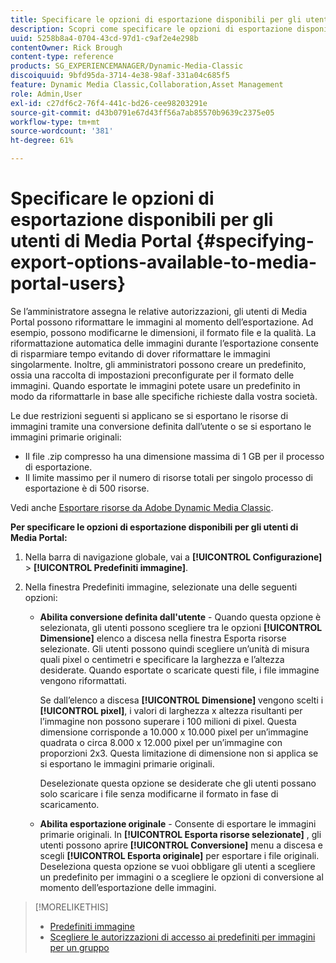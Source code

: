 ```yaml
---
title: Specificare le opzioni di esportazione disponibili per gli utenti di Media Portal
description: Scopri come specificare le opzioni di esportazione disponibili per gli utenti di Media Portal in Adobe Dynamic Media Classic.
uuid: 5258b8a4-0704-43cd-97d1-c9af2e4e298b
contentOwner: Rick Brough
content-type: reference
products: SG_EXPERIENCEMANAGER/Dynamic-Media-Classic
discoiquuid: 9bfd95da-3714-4e38-98af-331a04c685f5
feature: Dynamic Media Classic,Collaboration,Asset Management
role: Admin,User
exl-id: c27df6c2-76f4-441c-bd26-cee98203291e
source-git-commit: d43b0791e67d43ff56a7ab85570b9639c2375e05
workflow-type: tm+mt
source-wordcount: '381'
ht-degree: 61%

---
```


# Specificare le opzioni di esportazione disponibili per gli utenti di Media Portal {#specifying-export-options-available-to-media-portal-users}

Se l’amministratore assegna le relative autorizzazioni, gli utenti di Media Portal possono riformattare le immagini al momento dell’esportazione. Ad esempio, possono modificarne le dimensioni, il formato file e la qualità. La riformattazione automatica delle immagini durante l’esportazione consente di risparmiare tempo evitando di dover riformattare le immagini singolarmente. Inoltre, gli amministratori possono creare un predefinito, ossia una raccolta di impostazioni preconfigurate per il formato delle immagini. Quando esportate le immagini potete usare un predefinito in modo da riformattarle in base alle specifiche richieste dalla vostra società.

Le due restrizioni seguenti si applicano se si esportano le risorse di immagini tramite una conversione definita dall’utente o se si esportano le immagini primarie originali:

* Il file .zip compresso ha una dimensione massima di 1 GB per il processo di esportazione.
* Il limite massimo per il numero di risorse totali per singolo processo di esportazione è di 500 risorse.

Vedi anche [Esportare risorse da Adobe Dynamic Media Classic](exporting-assets-from-dmc.md#exporting-assets-from_dmc).

**Per specificare le opzioni di esportazione disponibili per gli utenti di Media Portal:**

1. Nella barra di navigazione globale, vai a **[!UICONTROL Configurazione]** > **[!UICONTROL Predefiniti immagine]**.
1. Nella finestra Predefiniti immagine, selezionate una delle seguenti opzioni:

   * **Abilita conversione definita dall&#39;utente** - Quando questa opzione è selezionata, gli utenti possono scegliere tra le opzioni **[!UICONTROL Dimensione]** elenco a discesa nella finestra Esporta risorse selezionate. Gli utenti possono quindi scegliere un’unità di misura quali pixel o centimetri e specificare la larghezza e l’altezza desiderate. Quando esportate o scaricate questi file, i file immagine vengono riformattati.

      Se dall’elenco a discesa **[!UICONTROL Dimensione]** vengono scelti i **[!UICONTROL pixel]**, i valori di larghezza x altezza risultanti per l’immagine non possono superare i 100 milioni di pixel. Questa dimensione corrisponde a 10.000 x 10.000 pixel per un’immagine quadrata o circa 8.000 x 12.000 pixel per un’immagine con proporzioni 2x3. Questa limitazione di dimensione non si applica se si esportano le immagini primarie originali.

      Deselezionate questa opzione se desiderate che gli utenti possano solo scaricare i file senza modificarne il formato in fase di scaricamento.

   * **Abilita esportazione originale** - Consente di esportare le immagini primarie originali. In **[!UICONTROL Esporta risorse selezionate]** , gli utenti possono aprire **[!UICONTROL Conversione]** menu a discesa e scegli **[!UICONTROL Esporta originale]** per esportare i file originali. Deseleziona questa opzione se vuoi obbligare gli utenti a scegliere un predefinito per immagini o a scegliere le opzioni di conversione al momento dell’esportazione delle immagini.

>[!MORELIKETHIS]
>
>* [Predefiniti immagine](application-setup.md#image_presets)
>* [Scegliere le autorizzazioni di accesso ai predefiniti per immagini per un gruppo](creating-media-portal-groups.md#choosing_image_preset_access_permissions_for_a_group)

